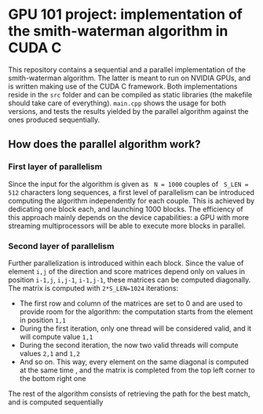 # GPU 101 project: implementation of the smith-waterman algorithm in CUDA C
This repository contains a sequential and a parallel implementation of the smith-waterman algorithm.
The latter is meant to run on NVIDIA GPUs, and is written making use of the CUDA C framework.
Both implementations reside in the <code>src</code> folder and can be compiled as static libraries (the makefile should take care of everything). 
<code>main.cpp</code> shows the usage for both versions, and tests the results yielded by the parallel algorithm against the ones produced sequentially.

## How does the parallel algorithm work?
### First layer of parallelism
Since the input for the algorithm is given as <code> N = 1000</code> couples of <code> S_LEN = 512</code> characters long sequences, a first level of parallelism can be introduced computing the algorithm independently for each couple.
This is achieved by dedicating one block each, and launching 1000 blocks. The efficiency of this approach mainly depends on the device capabilities: a GPU with more streaming multiprocessors will be able to execute more blocks in parallel.

### Second layer of parallelism
Further parallelization is introduced within each block.
Since the value of element <code>i,j</code> of the direction and score matrices depend only on values in position <code>i-1,j</code>, <code>i,j-1</code>, <code>i-1,j-1</code>, these matrices can be computed diagonally.
The matrix is computed with <code>2*S_LEN=1024</code> iterations:
- The first row and column of the matrices are set to 0 and are used to provide room for the algorithm: the computation starts from the element in position <code>1,1</code>
- During the first iteration, only one thread will be considered valid, and it will compute value <code>1,1</code>
- During the second iteration, the now two valid threads will compute values <code>2,1</code> and <code>1,2</code>
- And so on. This way, every element on the same diagonal is computed at the same time , and the matrix is completed from the top left corner to the bottom right one

The rest of the algorithm consists of retrieving the path for the best match, and is computed sequentially
